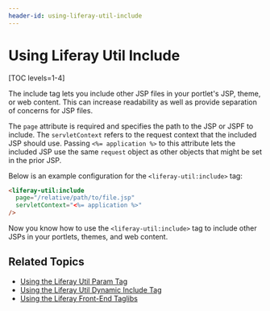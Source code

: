 ```yaml
---
header-id: using-liferay-util-include
---
```


# Using Liferay Util Include

[TOC levels=1-4]

The include tag lets you include other JSP files in your portlet's JSP, theme, 
or web content. This can increase readability as well as provide separation of 
concerns for JSP files. 

The `page` attribute is required and specifies the path to the JSP or JSPF to 
include. The `servletContext` refers to the request context that the included 
JSP should use. Passing `<%= application %>` to this attribute lets the included 
JSP use the same `request` object as other objects that might be set in the 
prior JSP. 

Below is an example configuration for the `<liferay-util:include>` tag:

```html
<liferay-util:include 
  page="/relative/path/to/file.jsp" 
  servletContext="<%= application %>"
/>
```

Now you know how to use the `<liferay-util:include>` tag to include other JSPs 
in your portlets, themes, and web content. 

## Related Topics

- [Using the Liferay Util Param Tag](/docs/7-2/reference/-/knowledge_base/r/using-liferay-util-param)
- [Using the Liferay Util Dynamic Include Tag](/docs/7-2/reference/-/knowledge_base/r/using-liferay-util-dynamic-include)
- [Using the Liferay Front-End Taglibs](/docs/7-2/reference/-/knowledge_base/r/using-liferay-front-end-taglibs-in-your-portlet)
